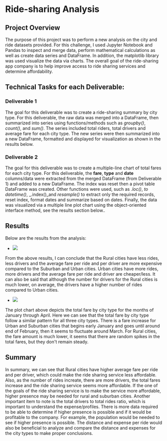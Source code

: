 # Ride-sharing Analysis

## Project Overview
The purpose of this project was to perform a new analysis on the city and ride datasets provided.  For this challenge, I used Jupyter Notebook and Pandas to inspect and merge data, perform mathematical calculations as well as create data series and DataFrame.  In addition, the matplotlib library was used visualize the data via charts.  The overall goal of the ride-sharing app company is to help improve access to ride sharing services and determine affordability.

## Technical Tasks for each Deliverable:

### Deliverable 1
The goal for this deliverable was to create a ride-sharing summary by city type.  For this deliverable, the raw data was merged into a DataFrame, then summarized into series using functions/methods such as _groupby()_, _count()_, and _sum()_.  The series included total riders, total drivers and average fare for each city type.  The new series were then summarized into a new DataFrame, formatted and displayed for visualization as shown in the results below.

### Deliverable 2
The goal for this deliverable was to create a multiple-line chart of total fares for each city type.  For this deliverable, the **fare**, **type** and **date** columns/data were extracted from the merged DataFrame (from Deliverable 1) and added to a new DataFrame.  The index was reset then a pivot table DataFrame was created.  Other functions were used, such as _.loc()_, _to datetime()_, _.index()_and _resample()_ to extract only the required records, reset index, format dates and summarize based on dates.  Finally, the data was visualized via a multiple line plot chart using the object-oriented interface method, see the results section below..

## Results
Below are the results from the analysis:

- <image src="./analysis/images/Deliverable1_Pyber_Summary_DataFrame.png">
From the above results, I can conclude that the Rural cities have less rides, less drivers and the average fare per ride and per driver are more expensive compared to the Suburban and Urban cities.  Urban cities have more rides, more drivers and the average fare per ride and driver are cheaper/less.  It can also be said that although the number for drivers for the Rural cities is much lower, on average, the drivers have a higher number of rides compared to Urban cities.


- <image src="./analysis/images/PyBer_fare_summary.png">
The plot chart above depicts the total fare by city type for the months of January through April.  Here we can see that the total fare by city type follow a similar pattern for all three city types.  There is a fare increase for Urban and Suburban cities that begins early January and goes until around end of February, then it seems to fluctuate around March.  For Rural cities, the fare amount is much lower, it seems that there are random spikes in the total fares, but they don't remain steady.


## Summary
In summary, we can see that Rural cities have higher average fare per ride and per driver, which could make the ride sharing service less affordable.  Also, as the number of rides increate, there are more drivers, the total fares increase and the ride sharing service seems more affordable.  If the one of the goals of the ride sharing service is to make the service more affordable, higher presence may be needed for rural and suburban cities.  Another important item to note is the total drivers to total rides ratio, which is important to understand the expense/profiles.  There is more data required to be able to determine if higher presence is possible and if it would be profitable to the company.  For example, the population would be needed to see if higher presence is possible.  The distance and expense per ride would also be beneficial to analyze and compare the distance and expenses for the city types to make proper conclusions.